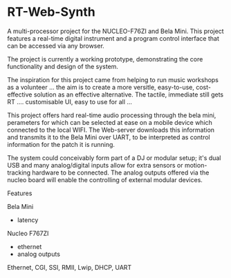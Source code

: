 # RT-Web-Synth

A multi-processor project for the NUCLEO-F76ZI and Bela Mini. This project features a real-time digital instrument and a program control interface that can be accessed via any browser.

The project is currently a working prototype, demonstrating the core functionality and design of the system.

The inspiration for this project came from helping to run music workshops as a volunteer ... the aim is to create a more versitle, easy-to-use, cost-effective solution as an effective alternative. The tactile, immediate still gets RT  ....    customisable UI, easy to use for all ... 

This project offers hard real-time audio processing through the bela mini, perameters for which can be selected at ease on a mobile device which connected to the local WIFI. The Web-server downloads this information and transmits it to the Bela Mini over UART, to be interpreted as control information for the patch it is running.

The system could conceivably form part of a DJ or modular setup; it's dual USB and many analog/digital inputs allow for extra sensors or motion-tracking hardware to be connected. The analog outputs offered via the nucleo board will enable the controlling of external modular devices.


Features


Bela Mini
 - latency
 
 Nucleo F767ZI
 - ethernet 
 - analog outputs

Ethernet, CGI, SSI, RMII, Lwip, DHCP, UART
